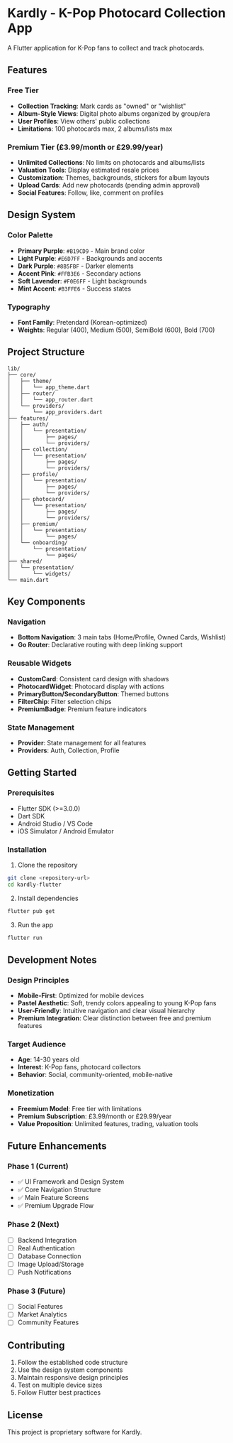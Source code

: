 # Kardly - K-Pop Photocard Collection App

A Flutter application for K-Pop fans to collect and track photocards.

## Features

### Free Tier
- **Collection Tracking**: Mark cards as "owned" or "wishlist"
- **Album-Style Views**: Digital photo albums organized by group/era
- **User Profiles**: View others' public collections
- **Limitations**: 100 photocards max, 2 albums/lists max

### Premium Tier (£3.99/month or £29.99/year)
- **Unlimited Collections**: No limits on photocards and albums/lists
- **Valuation Tools**: Display estimated resale prices
- **Customization**: Themes, backgrounds, stickers for album layouts
- **Upload Cards**: Add new photocards (pending admin approval)
- **Social Features**: Follow, like, comment on profiles

## Design System

### Color Palette
- **Primary Purple**: `#B19CD9` - Main brand color
- **Light Purple**: `#E6D7FF` - Backgrounds and accents
- **Dark Purple**: `#8B5FBF` - Darker elements
- **Accent Pink**: `#FFB3E6` - Secondary actions
- **Soft Lavender**: `#F0E6FF` - Light backgrounds
- **Mint Accent**: `#B3FFE6` - Success states

### Typography
- **Font Family**: Pretendard (Korean-optimized)
- **Weights**: Regular (400), Medium (500), SemiBold (600), Bold (700)

## Project Structure

```
lib/
├── core/
│   ├── theme/
│   │   └── app_theme.dart
│   ├── router/
│   │   └── app_router.dart
│   └── providers/
│       └── app_providers.dart
├── features/
│   ├── auth/
│   │   └── presentation/
│   │       ├── pages/
│   │       └── providers/
│   ├── collection/
│   │   └── presentation/
│   │       ├── pages/
│   │       └── providers/
│   ├── profile/
│   │   └── presentation/
│   │       ├── pages/
│   │       └── providers/
│   ├── photocard/
│   │   └── presentation/
│   │       ├── pages/
│   │       └── providers/
│   ├── premium/
│   │   └── presentation/
│   │       └── pages/
│   └── onboarding/
│       └── presentation/
│           └── pages/
├── shared/
│   └── presentation/
│       └── widgets/
└── main.dart
```

## Key Components

### Navigation
- **Bottom Navigation**: 3 main tabs (Home/Profile, Owned Cards, Wishlist)
- **Go Router**: Declarative routing with deep linking support

### Reusable Widgets
- **CustomCard**: Consistent card design with shadows
- **PhotocardWidget**: Photocard display with actions
- **PrimaryButton/SecondaryButton**: Themed buttons
- **FilterChip**: Filter selection chips
- **PremiumBadge**: Premium feature indicators

### State Management
- **Provider**: State management for all features
- **Providers**: Auth, Collection, Profile

## Getting Started

### Prerequisites
- Flutter SDK (>=3.0.0)
- Dart SDK
- Android Studio / VS Code
- iOS Simulator / Android Emulator

### Installation

1. Clone the repository
```bash
git clone <repository-url>
cd kardly-flutter
```

2. Install dependencies
```bash
flutter pub get
```

3. Run the app
```bash
flutter run
```

## Development Notes

### Design Principles
- **Mobile-First**: Optimized for mobile devices
- **Pastel Aesthetic**: Soft, trendy colors appealing to young K-Pop fans
- **User-Friendly**: Intuitive navigation and clear visual hierarchy
- **Premium Integration**: Clear distinction between free and premium features

### Target Audience
- **Age**: 14-30 years old
- **Interest**: K-Pop fans, photocard collectors
- **Behavior**: Social, community-oriented, mobile-native

### Monetization
- **Freemium Model**: Free tier with limitations
- **Premium Subscription**: £3.99/month or £29.99/year
- **Value Proposition**: Unlimited features, trading, valuation tools

## Future Enhancements

### Phase 1 (Current)
- ✅ UI Framework and Design System
- ✅ Core Navigation Structure
- ✅ Main Feature Screens
- ✅ Premium Upgrade Flow

### Phase 2 (Next)
- [ ] Backend Integration
- [ ] Real Authentication
- [ ] Database Connection
- [ ] Image Upload/Storage
- [ ] Push Notifications

### Phase 3 (Future)
- [ ] Social Features
- [ ] Market Analytics
- [ ] Community Features

## Contributing

1. Follow the established code structure
2. Use the design system components
3. Maintain responsive design principles
4. Test on multiple device sizes
5. Follow Flutter best practices

## License

This project is proprietary software for Kardly.
